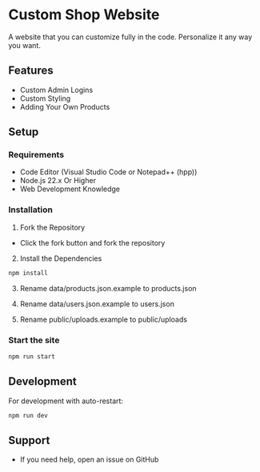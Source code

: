 # Custom Shop Website

A website that you can customize fully in the code. Personalize it any way you want.

## Features

- Custom Admin Logins
- Custom Styling
- Adding Your Own Products

## Setup

### Requirements
- Code Editor (Visual Studio Code or Notepad++ (hpp))
- Node.js 22.x Or Higher
- Web Development Knowledge

### Installation

1. Fork the Repository
- Click the fork button and fork the repository

2. Install the Dependencies
```bash
npm install
```

3. Rename data/products.json.example to products.json

4. Rename data/users.json.example to users.json

5. Rename public/uploads.example to public/uploads

### Start the site
```bash
npm run start
```

## Development

For development with auto-restart:
```bash
npm run dev
```
## Support
- If you need help, open an issue on GitHub